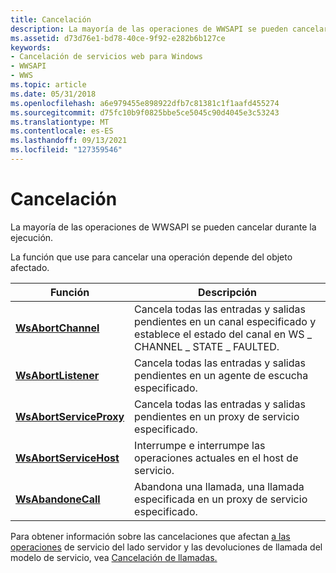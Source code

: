 ```yaml
---
title: Cancelación
description: La mayoría de las operaciones de WWSAPI se pueden cancelar durante la ejecución.
ms.assetid: d73d76e1-bd78-40ce-9f92-e282b6b127ce
keywords:
- Cancelación de servicios web para Windows
- WWSAPI
- WWS
ms.topic: article
ms.date: 05/31/2018
ms.openlocfilehash: a6e979455e898922dfb7c81381c1f1aafd455274
ms.sourcegitcommit: d75fc10b9f0825bbe5ce5045c90d4045e3c53243
ms.translationtype: MT
ms.contentlocale: es-ES
ms.lasthandoff: 09/13/2021
ms.locfileid: "127359546"
---
```

# <a name="cancellation"></a>Cancelación

La mayoría de las operaciones de WWSAPI se pueden cancelar durante la ejecución.

La función que use para cancelar una operación depende del objeto afectado.

| Función                                           | Descripción                                                                                                            |
|----------------------------------------------------|------------------------------------------------------------------------------------------------------------------------|
| [**WsAbortChannel**](/windows/desktop/api/WebServices/nf-webservices-wsabortchannel)           | Cancela todas las entradas y salidas pendientes en un canal especificado y establece el estado del canal en WS \_ CHANNEL \_ STATE \_ FAULTED. |
| [**WsAbortListener**](/windows/desktop/api/WebServices/nf-webservices-wsabortlistener)         | Cancela todas las entradas y salidas pendientes en un agente de escucha especificado.                                                          |
| [**WsAbortServiceProxy**](/windows/desktop/api/WebServices/nf-webservices-wsabortserviceproxy) | Cancela todas las entradas y salidas pendientes en un proxy de servicio especificado.                                                     |
| [**WsAbortServiceHost**](/windows/desktop/api/WebServices/nf-webservices-wsabortservicehost)   | Interrumpe e interrumpe las operaciones actuales en el host de servicio.                                                    |
| [**WsAbandoneCall**](/windows/desktop/api/WebServices/nf-webservices-wsabandoncall)             | Abandona una llamada, una llamada especificada en un proxy de servicio especificado.                                                        |



 

Para obtener información sobre las cancelaciones que afectan [a las operaciones](server-side-service-operations.md) de servicio del lado servidor y las devoluciones de llamada del modelo de servicio, vea [Cancelación de llamadas.](call-cancellation.md)


 

 




